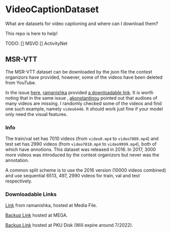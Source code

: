# VideoCaptionDataset

What are datasets for video captioning and where can I download them?

This repo is here to help!

TODO:
[] MSVD
[] ActivityNet

## MSR-VTT

The MSR-VTT dataset can be downloaded by the json file the contest organizors have provided, however, some of the videos have been deleted from YouTube.

In the issue [here](https://github.com/VisionLearningGroup/caption-guided-saliency/issues/6), [ramanishka](https://github.com/ramanishka) provided [a downloadable link](https://www.mediafire.com/folder/h14iarbs62e7p/shared). It is worth noting that in the same issue , [akonstantinou](https://github.com/akonstantinou) pointed out that audioes of many videos are missing. I randomly checked some of the videos and find one such example, namely `video6446`. It should work just fine if your model only need the visual features.

### Info

The train/val set has 7010 videos (from `video0.mp4` to `video7009.mp4`) and test set has 2990 videos (from `video7010.mp4` to `video9999.mp4`), both of which have annotions. This dataset was released in 2016. In 2017, 3000 more videos was introduced by the contest organizors but never was the annotation.

A common split scheme is to use the 2016 version (10000 videos combined) and use sequential 6513, 497, 2990 videos for train, val and test respectively.

### Downloadable Links

[Link](https://www.mediafire.com/folder/h14iarbs62e7p/shared) from ramanishka, hosted at Media File.

[Backup Link](https://mega.nz/folder/Lpo0QaCb) hosted at MEGA.

[Backup Link](https://disk.pku.edu.cn:443/link/2796E06228387AF1DF6625E23E9722E1) hosted at PKU Disk (Will expire around 7/2022).

